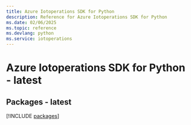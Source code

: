 ```yaml
---
title: Azure Iotoperations SDK for Python
description: Reference for Azure Iotoperations SDK for Python
ms.date: 02/06/2025
ms.topic: reference
ms.devlang: python
ms.service: iotoperations
---
```

# Azure Iotoperations SDK for Python - latest
## Packages - latest
[!INCLUDE [packages](iotoperations-index.md)]